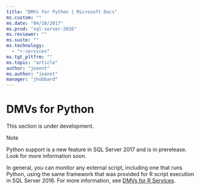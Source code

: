 ```yaml
---
title: "DMVs for Python | Microsoft Docs"
ms.custom: ""
ms.date: "04/18/2017"
ms.prod: "sql-server-2016"
ms.reviewer: ""
ms.suite: ""
ms.technology: 
  - "r-services"
ms.tgt_pltfrm: ""
ms.topic: "article"
author: "jeannt"
ms.author: "jeannt"
manager: "jhubbard"
---
```


# DMVs for Python

This section is under development.

> [!NOTE]
> Python support is a new feature in SQL Server 2017 and is in prerelease. Look for more information soon. 

In general, you can monitor any external script, including one that runs Python, using the same framework that was provided for R script execution in SQL Server 2016. For more information, see [DMVs for R Services](../r/dmvs-for-sql-server-r-services.md).

